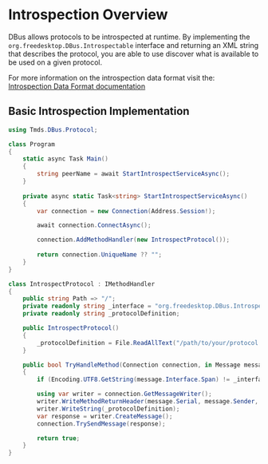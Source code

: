 # Introspection Overview
DBus allows protocols to be introspected at runtime. By implementing the `org.freedesktop.DBus.Introspectable` interface and returning an XML string that describes the protocol, you are able to use discover what is available to be used on a given protocol.

For more information on the introspection data format visit the: [Introspection Data Format documentation](https://dbus.freedesktop.org/doc/dbus-specification.html#introspection-format)

## Basic Introspection Implementation

```csharp
using Tmds.DBus.Protocol;

class Program
{
    static async Task Main()
    {
        string peerName = await StartIntrospectServiceAsync();
    }
    
    private async static Task<string> StartIntrospectServiceAsync()
    {
        var connection = new Connection(Address.Session!);

        await connection.ConnectAsync();

        connection.AddMethodHandler(new IntrospectProtocol());
        
        return connection.UniqueName ?? "";
    }
}

class IntrospectProtocol : IMethodHandler
{
    public string Path => "/";
    private readonly string _interface = "org.freedesktop.DBus.Introspectable";
    private readonly string _protocolDefinition;

    public IntrospectProtocol()
    {
        _protocolDefinition = File.ReadAllText("/path/to/your/protocol.xml");
    }

    public bool TryHandleMethod(Connection connection, in Message message)
    {
        if (Encoding.UTF8.GetString(message.Interface.Span) != _interface) { return false; }

        using var writer = connection.GetMessageWriter();
        writer.WriteMethodReturnHeader(message.Serial, message.Sender, "s");
        writer.WriteString(_protocolDefinition);
        var response = writer.CreateMessage();
        connection.TrySendMessage(response);

        return true;
    }
}

```
